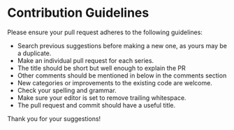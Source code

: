 # Contribution Guidelines

Please ensure your pull request adheres to the following guidelines:

- Search previous suggestions before making a new one, as yours may be a duplicate.
- Make an individual pull request for each series.
- The title should be short but well enough to explain the PR
- Other comments should be mentioned in below in the comments section
- New categories or improvements to the existing code are welcome. 
- Check your spelling and grammar.
- Make sure your editor is set to remove trailing whitespace.
- The pull request and commit should have a useful title.

Thank you for your suggestions!
